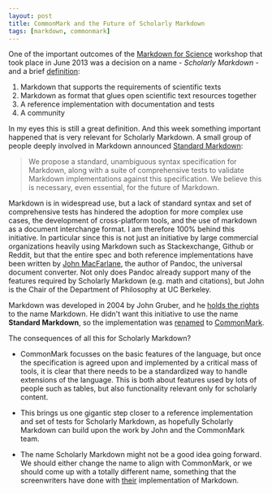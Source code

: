 ```yaml
---
layout: post
title: CommonMark and the Future of Scholarly Markdown
tags: [markdown, commonmark]
---
```


One of the important outcomes of the [Markdown for Science](https://github.com/scholmd/scholmd/wiki) workshop that took place in June 2013 was a decision on a name - *Scholarly Markdown* - and a brief [definition](https://github.com/scholmd/scholmd/wiki/What-is-Markdown):<!--more-->

1. Markdown that supports the requirements of scientific texts
2. Markdown as format that glues open scientific text resources together
3. A reference implementation with documentation and tests
4. A community

In my eyes this is still a great definition. And this week something important happened that is very relevant for Scholarly Markdown. A small group of people deeply involved in Markdown announced [Standard Markdown](http://commonmark.org/):

>We propose a standard, unambiguous syntax specification for Markdown, along with a suite of comprehensive tests to validate Markdown implementations against this specification. We believe this is necessary, even essential, for the future of Markdown.

Markdown is in widespread use, but a lack of standard syntax and set of comprehensive tests has hindered the adoption for more complex use cases, the development of cross-platform tools, and the use of markdown as a document interchange format. I am therefore 100% behind this initiative. In particular since this is not just an initiative by large commercial organizations heavily using Markdown such as Stackexchange, Github or Reddit, but that the entire spec and both reference implementations have been written by [John MacFarlane](http://johnmacfarlane.net/), the author of Pandoc, the universal document converter. Not only does Pandoc already support many of the features required by Scholarly Markdown (e.g. math and citations), but John is the Chair of the Department of Philosophy at UC Berkeley.

Markdown was developed in 2004 by John Gruber, and he [holds the rights](http://daringfireball.net/projects/markdown/license) to the name Markdown. He didn't want this initiative to use the name **Standard Markdown**, so the implementation was [renamed](http://blog.codinghorror.com/standard-markdown-is-now-common-markdown/) to [CommonMark](http://commonmark.org/).

The consequences of all this for Scholarly Markdown?

* CommonMark focusses on the basic features of the language, but once the specification is agreed upon and implemented by a critical mass of tools, it is clear that there needs to be a standardized way to handle extensions of the language. This is both about features used by lots of people such as tables, but also functionality relevant only for scholarly content.

* This brings us one gigantic step closer to a reference implementation and set of tests for Scholarly Markdown, as hopefully Scholarly Markdown can build upon the work by John and the CommonMark team.

* The name Scholarly Markdown might not be a good idea going forward. We should either change the name to align with CommonMark, or we should come up with a totally different name, something that the screenwriters have done with [their](http://fountain.io/) implementation of Markdown.
